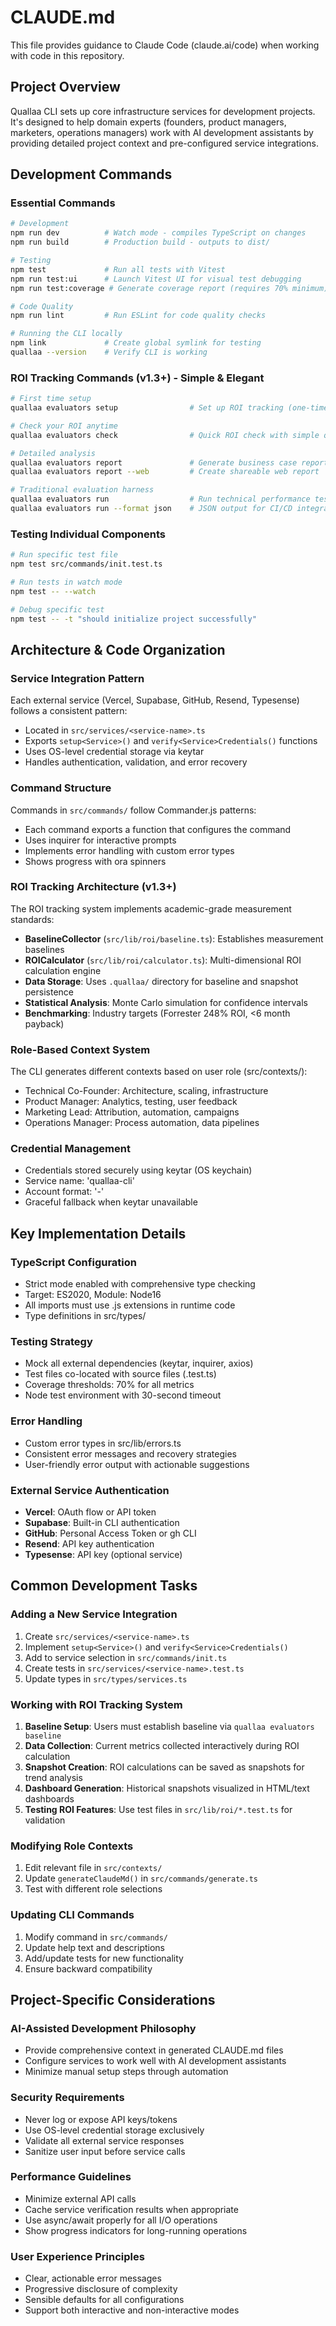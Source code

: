 # CLAUDE.md

This file provides guidance to Claude Code (claude.ai/code) when working with code in this repository.

## Project Overview

Quallaa CLI sets up core infrastructure services for development projects. It's designed to help domain experts (founders, product managers, marketers, operations managers) work with AI development assistants by providing detailed project context and pre-configured service integrations.

## Development Commands

### Essential Commands
```bash
# Development
npm run dev          # Watch mode - compiles TypeScript on changes
npm run build        # Production build - outputs to dist/

# Testing
npm test             # Run all tests with Vitest
npm run test:ui      # Launch Vitest UI for visual test debugging
npm run test:coverage # Generate coverage report (requires 70% minimum)

# Code Quality
npm run lint         # Run ESLint for code quality checks

# Running the CLI locally
npm link             # Create global symlink for testing
quallaa --version    # Verify CLI is working
```

### ROI Tracking Commands (v1.3+) - Simple & Elegant
```bash
# First time setup
quallaa evaluators setup                # Set up ROI tracking (one-time)

# Check your ROI anytime  
quallaa evaluators check                # Quick ROI check with simple questions

# Detailed analysis
quallaa evaluators report               # Generate business case report
quallaa evaluators report --web         # Create shareable web report

# Traditional evaluation harness
quallaa evaluators run                  # Run technical performance tests
quallaa evaluators run --format json    # JSON output for CI/CD integration
```

### Testing Individual Components
```bash
# Run specific test file
npm test src/commands/init.test.ts

# Run tests in watch mode
npm test -- --watch

# Debug specific test
npm test -- -t "should initialize project successfully"
```

## Architecture & Code Organization

### Service Integration Pattern
Each external service (Vercel, Supabase, GitHub, Resend, Typesense) follows a consistent pattern:
- Located in `src/services/<service-name>.ts`
- Exports `setup<Service>()` and `verify<Service>Credentials()` functions
- Uses OS-level credential storage via keytar
- Handles authentication, validation, and error recovery

### Command Structure
Commands in `src/commands/` follow Commander.js patterns:
- Each command exports a function that configures the command
- Uses inquirer for interactive prompts
- Implements error handling with custom error types
- Shows progress with ora spinners

### ROI Tracking Architecture (v1.3+)
The ROI tracking system implements academic-grade measurement standards:
- **BaselineCollector** (`src/lib/roi/baseline.ts`): Establishes measurement baselines
- **ROICalculator** (`src/lib/roi/calculator.ts`): Multi-dimensional ROI calculation engine
- **Data Storage**: Uses `.quallaa/` directory for baseline and snapshot persistence
- **Statistical Analysis**: Monte Carlo simulation for confidence intervals
- **Benchmarking**: Industry targets (Forrester 248% ROI, <6 month payback)

### Role-Based Context System
The CLI generates different contexts based on user role (src/contexts/):
- Technical Co-Founder: Architecture, scaling, infrastructure
- Product Manager: Analytics, testing, user feedback
- Marketing Lead: Attribution, automation, campaigns
- Operations Manager: Process automation, data pipelines

### Credential Management
- Credentials stored securely using keytar (OS keychain)
- Service name: 'quallaa-cli'
- Account format: '<service>-<credential-type>'
- Graceful fallback when keytar unavailable

## Key Implementation Details

### TypeScript Configuration
- Strict mode enabled with comprehensive type checking
- Target: ES2020, Module: Node16
- All imports must use .js extensions in runtime code
- Type definitions in src/types/

### Testing Strategy
- Mock all external dependencies (keytar, inquirer, axios)
- Test files co-located with source files (.test.ts)
- Coverage thresholds: 70% for all metrics
- Node test environment with 30-second timeout

### Error Handling
- Custom error types in src/lib/errors.ts
- Consistent error messages and recovery strategies
- User-friendly error output with actionable suggestions

### External Service Authentication
- **Vercel**: OAuth flow or API token
- **Supabase**: Built-in CLI authentication
- **GitHub**: Personal Access Token or gh CLI
- **Resend**: API key authentication
- **Typesense**: API key (optional service)

## Common Development Tasks

### Adding a New Service Integration
1. Create `src/services/<service-name>.ts`
2. Implement `setup<Service>()` and `verify<Service>Credentials()`
3. Add to service selection in `src/commands/init.ts`
4. Create tests in `src/services/<service-name>.test.ts`
5. Update types in `src/types/services.ts`

### Working with ROI Tracking System
1. **Baseline Setup**: Users must establish baseline via `quallaa evaluators baseline`
2. **Data Collection**: Current metrics collected interactively during ROI calculation
3. **Snapshot Creation**: ROI calculations can be saved as snapshots for trend analysis
4. **Dashboard Generation**: Historical snapshots visualized in HTML/text dashboards
5. **Testing ROI Features**: Use test files in `src/lib/roi/*.test.ts` for validation

### Modifying Role Contexts
1. Edit relevant file in `src/contexts/`
2. Update `generateClaudeMd()` in `src/commands/generate.ts`
3. Test with different role selections

### Updating CLI Commands
1. Modify command in `src/commands/`
2. Update help text and descriptions
3. Add/update tests for new functionality
4. Ensure backward compatibility

## Project-Specific Considerations

### AI-Assisted Development Philosophy
- Provide comprehensive context in generated CLAUDE.md files
- Configure services to work well with AI development assistants
- Minimize manual setup steps through automation

### Security Requirements
- Never log or expose API keys/tokens
- Use OS-level credential storage exclusively
- Validate all external service responses
- Sanitize user input before service calls

### Performance Guidelines
- Minimize external API calls
- Cache service verification results when appropriate
- Use async/await properly for all I/O operations
- Show progress indicators for long-running operations

### User Experience Principles
- Clear, actionable error messages
- Progressive disclosure of complexity
- Sensible defaults for all configurations
- Support both interactive and non-interactive modes